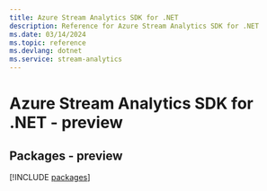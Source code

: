 ```yaml
---
title: Azure Stream Analytics SDK for .NET
description: Reference for Azure Stream Analytics SDK for .NET
ms.date: 03/14/2024
ms.topic: reference
ms.devlang: dotnet
ms.service: stream-analytics
---
```

# Azure Stream Analytics SDK for .NET - preview
## Packages - preview
[!INCLUDE [packages](stream-analytics-index.md)]